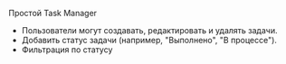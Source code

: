 Простой Task Manager
- Пользователи могут создавать, редактировать и удалять задачи.
- Добавить статус задачи (например, "Выполнено", "В процессе").
- Фильтрация по статусу
